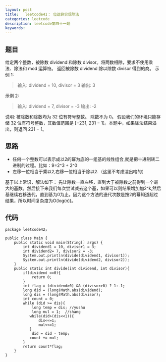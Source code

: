 ```yaml
---
layout: post
title:   leetcode41： 位运算实现除法
categories: leetcode
description: leetcode第四十一题
keywords: 
---
```



## 题目

给定两个整数，被除数 dividend 和除数 divisor。将两数相除，要求不使用乘法、除法和 mod 运算符。
返回被除数 dividend 除以除数 divisor 得到的商。
示例 1:

> 输入: dividend = 10, divisor = 3
> 输出: 3

示例 2:

> 输入: dividend = 7, divisor = -3
> 输出: -2

说明:
被除数和除数均为 32 位有符号整数。
除数不为 0。
假设我们的环境只能存储 32 位有符号整数，其数值范围是 [−231, 231 − 1]。本题中，如果除法结果溢出，则返回 231 − 1。



## 思路

- 任何一个整数可以表示成以2的幂为底的一组基的线性组合,就是把十进制转二进制的过程。比如：9=2^3 + 2^0
- 左移一位相当于乘以2,右移一位相当于除以2.（这里不考虑溢出啥的）

基于以上常识，解法如下：
先让除数一直左移，直到大于被除数之前得到一个最大的基数。然后接下来我们每次尝试减去这个基，如果可以则结果增加加2^k,然后基继续右移迭代，直到基为0为止。因为这个方法的迭代次数是按2的幂知道超过结果，所以时间复杂度为O(log(n))。

## 代码



	package leetcode42;
	
	public class Main {
	    public static void main(String[] args) {
	        int dividend1 = 10, divisor1 = 3;
	        int dividend2= 7, divisor2 = -3;
	        System.out.println(divide(dividend1, divisor1));
	        System.out.println(divide(dividend2, divisor2));
	    }
	    public static int divide(int dividend, int divisor){
	        if(dividend ==0){
	            return 0;
	        }
	        int flag = (dividend>0) && (divisor>0) ? 1:-1;
	        long did = (long)Math.abs(dividend);
	        long dis = (long)Math.abs(divisor);
	        int count = 0;
	        while (did >= dis){
	            long temp = dis; //yushu
	            long mul = 1;  //shang
	           while(did>(dis<<1)){
	               dis<<=1;
	               mul<<=1;
	           }
	            did = did - temp;
	           count += mul;
	        }
	        return count*flag;
	    }
	}
	

